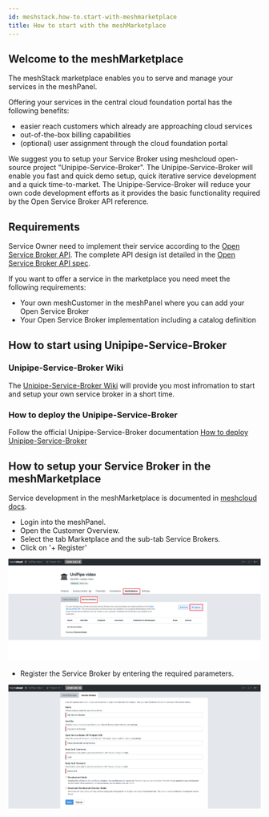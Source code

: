 ```yaml
---
id: meshstack.how-to.start-with-meshmarketplace
title: How to start with the meshMarketplace
---
```


## Welcome to the meshMarketplace

The meshStack marketplace enables you to serve and manage your services in the meshPanel.

Offering your services in the central cloud foundation portal has the following benefits:

- easier reach customers which already are approaching cloud services
- out-of-the-box billing capabilities
- (optional) user assignment through the cloud foundation portal

We suggest you to setup your Service Broker using meshcloud open-source project "Unipipe-Service-Broker". The Unipipe-Service-Broker will enable you fast and quick demo setup, quick iterative service development and a quick time-to-market.
The Unipipe-Service-Broker will reduce your own code development efforts as it provides the basic functionality required by the Open Service Broker API reference.

## Requirements

Service Owner need to implement their service according to the [Open Service Broker API](https://www.openservicebrokerapi.org/).
The complete API design ist detailed in the [Open Service Broker API spec](https://github.com/openservicebrokerapi/servicebroker/blob/master/spec.md).

If you want to offer a service in the marketplace you need meet the following requirements:

- Your own meshCustomer in the meshPanel where you can add your Open Service Broker
- Your Open Service Broker implementation including a catalog definition


## How to start using Unipipe-Service-Broker

### Unipipe-Service-Broker Wiki

The [Unipipe-Service-Broker Wiki](https://github.com/meshcloud/unipipe-service-broker/wiki) will provide you most infromation to start and setup your own service broker in a short time.

### How to deploy the Unipipe-Service-Broker

Follow the official Unipipe-Service-Broker documentation [How to deploy Unipipe-Service-Broker](https://github.com/meshcloud/unipipe-service-broker/wiki/How-To-Guides#-how-to-deploy-unipipe-service-broker)

## How to setup your Service Broker in the meshMarketplace

Service development in the meshMarketplace is documented in [meshcloud docs](./meshstack.meshmarketplace.development.md).

- Login into the meshPanel.
- Open the Customer Overview.
- Select the tab Marketplace and the sub-tab Service Brokers.
- Click on '+ Register'

![Add Service Broker](./assets/marketplace/marketplace-service-broker-overview.png)

- Register the Service Broker by entering the required parameters.

![Register Service Broker](./assets/marketplace/marketplace-register-service-broker.png)
